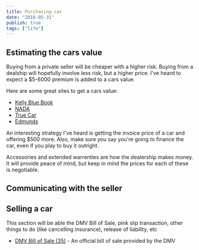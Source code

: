 ```yaml
---
title: Purchasing car
date: "2018-05-31"
publish: true
tags: ["life"]
---
```


## Estimating the cars value

Buying from a private seller will be cheaper with a higher risk. Buying from a dealship will hopefully involve less risk, but a higher price. I've heard to expect a $5-6000 premium is added to a cars value.

Here are some great sites to get a cars value:
- [Kelly Blue Book]()
- [NADA]()
- [True Car]()
- [Edmunds]()

An interesting strategy I've heard is getting the invoice price of a car and offering $500 more. Also, make sure you say you're going to finance the car, even if you play to buy it outright.

Accessories and extended warrenties are how the dealership makes money. It will provide peace of mind, but keep in mind the prices for each of these is negotiable.

## Communicating with the seller



## Selling a car

This section will be able the DMV Bill of Sale, pink slip transaction, other things to do (like cancelling insurance), release of liability, etc

- [DMV Bill of Sale (35)]() - An official bill of sale provided by the DMV